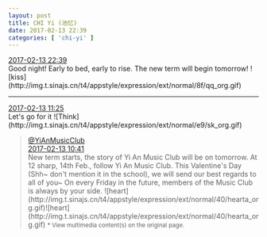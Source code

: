 ```yaml
---
layout: post
title: CHI Yi (池忆)
date: 2017-02-13 22:39
categories: [ 'chi-yi' ]
---
```


<div class="weibo-info">
  <a href="http://weibo.com/6117581836/EvosUg5Sc">2017-02-13 22:39</a>
</div>
Good night! Early to bed, early to rise. The new term will begin tomorrow! ![kiss](http://img.t.sinajs.cn/t4/appstyle/expression/ext/normal/8f/qq_org.gif)

<!-- more -->

---

<div class="weibo-info">
  <a href="http://weibo.com/6117581836/Evk3biTk7">2017-02-13 11:25</a>
</div>
Let's go for it ![Think](http://img.t.sinajs.cn/t4/appstyle/expression/ext/normal/e9/sk_org.gif)

> <div class="weibo-post-name">
>   <a href="http://weibo.com/u/6094546964">@YiAnMusicClub</a>
> </div>
> <div class="weibo-info">
>   <a href="http://weibo.com/6094546964/EvjLs3IF8">2017-02-13 10:41</a>
> </div>  
> New term starts, the story of Yi An Music Club will be on tomorrow. At 12 sharp, 14th Feb., follow Yi An Music Club. This Valentine's Day (Shh~ don't mention it in the school), we will send our best regards to all of you~ On every Friday in the future, members of the Music Club is always by your side. ![heart](http://img.t.sinajs.cn/t4/appstyle/expression/ext/normal/40/hearta_org.gif)![heart](http://img.t.sinajs.cn/t4/appstyle/expression/ext/normal/40/hearta_org.gif)  
> <small>* View multimedia content(s) on the original page.</small>
